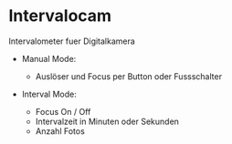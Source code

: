 Intervalocam
============

Intervalometer fuer Digitalkamera

- Manual Mode: 
     - Auslöser und Focus per Button oder Fussschalter

- Interval Mode:
     - Focus On / Off
     - Intervalzeit in Minuten oder Sekunden
     - Anzahl Fotos
